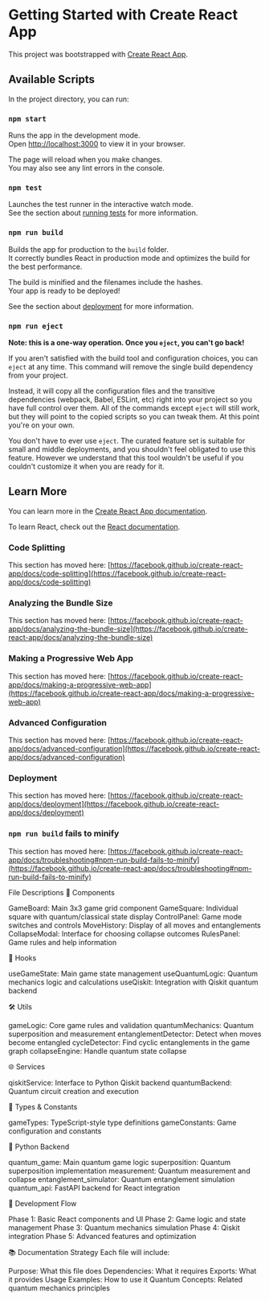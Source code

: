 # Getting Started with Create React App

This project was bootstrapped with [Create React App](https://github.com/facebook/create-react-app).

## Available Scripts

In the project directory, you can run:

### `npm start`

Runs the app in the development mode.\
Open [http://localhost:3000](http://localhost:3000) to view it in your browser.

The page will reload when you make changes.\
You may also see any lint errors in the console.

### `npm test`

Launches the test runner in the interactive watch mode.\
See the section about [running tests](https://facebook.github.io/create-react-app/docs/running-tests) for more information.

### `npm run build`

Builds the app for production to the `build` folder.\
It correctly bundles React in production mode and optimizes the build for the best performance.

The build is minified and the filenames include the hashes.\
Your app is ready to be deployed!

See the section about [deployment](https://facebook.github.io/create-react-app/docs/deployment) for more information.

### `npm run eject`

**Note: this is a one-way operation. Once you `eject`, you can't go back!**

If you aren't satisfied with the build tool and configuration choices, you can `eject` at any time. This command will remove the single build dependency from your project.

Instead, it will copy all the configuration files and the transitive dependencies (webpack, Babel, ESLint, etc) right into your project so you have full control over them. All of the commands except `eject` will still work, but they will point to the copied scripts so you can tweak them. At this point you're on your own.

You don't have to ever use `eject`. The curated feature set is suitable for small and middle deployments, and you shouldn't feel obligated to use this feature. However we understand that this tool wouldn't be useful if you couldn't customize it when you are ready for it.

## Learn More

You can learn more in the [Create React App documentation](https://facebook.github.io/create-react-app/docs/getting-started).

To learn React, check out the [React documentation](https://reactjs.org/).

### Code Splitting

This section has moved here: [https://facebook.github.io/create-react-app/docs/code-splitting](https://facebook.github.io/create-react-app/docs/code-splitting)

### Analyzing the Bundle Size

This section has moved here: [https://facebook.github.io/create-react-app/docs/analyzing-the-bundle-size](https://facebook.github.io/create-react-app/docs/analyzing-the-bundle-size)

### Making a Progressive Web App

This section has moved here: [https://facebook.github.io/create-react-app/docs/making-a-progressive-web-app](https://facebook.github.io/create-react-app/docs/making-a-progressive-web-app)

### Advanced Configuration

This section has moved here: [https://facebook.github.io/create-react-app/docs/advanced-configuration](https://facebook.github.io/create-react-app/docs/advanced-configuration)

### Deployment

This section has moved here: [https://facebook.github.io/create-react-app/docs/deployment](https://facebook.github.io/create-react-app/docs/deployment)

### `npm run build` fails to minify

This section has moved here: [https://facebook.github.io/create-react-app/docs/troubleshooting#npm-run-build-fails-to-minify](https://facebook.github.io/create-react-app/docs/troubleshooting#npm-run-build-fails-to-minify)



File Descriptions
🧩 Components

GameBoard: Main 3x3 game grid component
GameSquare: Individual square with quantum/classical state display
ControlPanel: Game mode switches and controls
MoveHistory: Display of all moves and entanglements
CollapseModal: Interface for choosing collapse outcomes
RulesPanel: Game rules and help information

🔧 Hooks

useGameState: Main game state management
useQuantumLogic: Quantum mechanics logic and calculations
useQiskit: Integration with Qiskit quantum backend

🛠️ Utils

gameLogic: Core game rules and validation
quantumMechanics: Quantum superposition and measurement
entanglementDetector: Detect when moves become entangled
cycleDetector: Find cyclic entanglements in the game graph
collapseEngine: Handle quantum state collapse

🌐 Services

qiskitService: Interface to Python Qiskit backend
quantumBackend: Quantum circuit creation and execution

📝 Types & Constants

gameTypes: TypeScript-style type definitions
gameConstants: Game configuration and constants

🐍 Python Backend

quantum_game: Main quantum game logic
superposition: Quantum superposition implementation
measurement: Quantum measurement and collapse
entanglement_simulator: Quantum entanglement simulation
quantum_api: FastAPI backend for React integration

🚀 Development Flow

Phase 1: Basic React components and UI
Phase 2: Game logic and state management
Phase 3: Quantum mechanics simulation
Phase 4: Qiskit integration
Phase 5: Advanced features and optimization

📚 Documentation Strategy
Each file will include:

Purpose: What this file does
Dependencies: What it requires
Exports: What it provides
Usage Examples: How to use it
Quantum Concepts: Related quantum mechanics principles